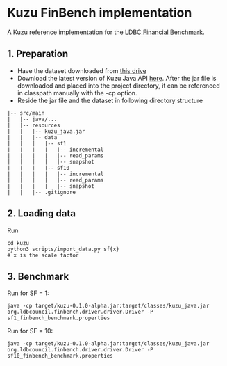 # Kuzu FinBench implementation

A Kuzu reference implementation for the [LDBC Financial Benchmark](https://ldbcouncil.org/benchmarks/finbench/).

## 1. Preparation
- Have the dataset downloaded from [this drive](https://drive.google.com/drive/folders/1NIAo4KptskBytbXoOqmF3Sto4hTX3JIH)
- Download the latest version of Kuzu Java API [here](https://github.com/kuzudb/kuzu/releases/tag/v0.2.0). After the jar file is downloaded and placed into the project directory, it can be referenced in classpath manually with the -cp option.
- Reside the jar file and the dataset in following directory structure
```
|-- src/main
|   |-- java/...
|   |-- resources
|   |   |-- kuzu_java.jar
|   |   |-- data
|   |   |   |-- sf1
|   |   |   |   |-- incremental
|   |   |   |   |-- read_params
|   |   |   |   |-- snapshot
|   |   |   |-- sf10
|   |   |   |   |-- incremental
|   |   |   |   |-- read_params
|   |   |   |   |-- snapshot
|   |   |-- .gitignore
```

## 2. Loading data
Run 
```
cd kuzu 
python3 scripts/import_data.py sf{x}
# x is the scale factor
```

## 3. Benchmark
Run for SF = 1:
```
java -cp target/kuzu-0.1.0-alpha.jar:target/classes/kuzu_java.jar org.ldbcouncil.finbench.driver.driver.Driver -P sf1_finbench_benchmark.properties   
```

Run for SF = 10:
```
java -cp target/kuzu-0.1.0-alpha.jar:target/classes/kuzu_java.jar org.ldbcouncil.finbench.driver.driver.Driver -P sf10_finbench_benchmark.properties  
```